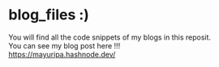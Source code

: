 # blog_files :)
You will find all the code snippets of my blogs in this reposit.<br>
You can see my blog post here !!! <br>
https://mayuripa.hashnode.dev/

